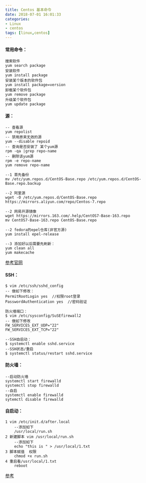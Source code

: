 ```yaml
---
title: Centos 基本命令
date: 2018-07-01 16:01:33
categories: 
- Linux 
- centos
tags: [linux,centos]
---
```


<meta name="referrer" content="no-referrer" />


#### 常用命令：
	搜索软件
	yum search package
	安装软件
	yum install package
	安装某个版本的软件包
	yum install package=version
	卸载某个软件包
	yum remove package
	升级某个软件包
	yum update package

#### 源：

	-- 查看源
	yum repolist
	-- 禁用原来无效的源
	yum --disable repoid
	-- 查询是否安装了 某个yum源
	rpm -qa |grep repo-name  
	-- 删除该yum源
	rpm -e repo-name
	yum remove repo-name
	
	--1 首先备份
	mv /etc/yum.repos.d/CentOS-Base.repo /etc/yum.repos.d/CentOS-Base.repo.backup
	
	--2 阿里源
	wget -O /etc/yum.repos.d/CentOS-Base.repo https://mirrors.aliyun.com/repo/Centos-7.repo
	
	--2 网易开源镜像
	wget https://mirrors.163.com/.help/CentOS7-Base-163.repo
	mv CentOS7-Base-163.repo CentOS-Base.repo
	
	--2 fedora的epel仓库(非官方源)
	yum install epel-release
	
	--3 添加好以后需要先刷新：
	yum clean all
	yum makecache

[参考官网](https://zh.opensuse.org/%E8%BD%AF%E4%BB%B6%E6%BA%90%E9%95%9C%E5%83%8F%E7%AB%99%E7%82%B9#.E5.AE.98.E6.96.B9.E9.95.9C.E5.83.8F.E7.AB.99.E7.82.B9.E5.88.97.E8.A1.A8)

#### SSH：

	$ vim /etc/ssh/sshd_config
	-- 做如下修改：
	PermitRootLogin yes  //权限root登录
	PasswordAuthentication yes  //密码验证
	
	防火墙端口：
	$ vim /etc/sysconfig/SuSEfirewall2
	-- 做如下修改
	FW_SERVICES_EXT_UDP="22"
	FW_SERVICES_EXT_TCP="22"
	
	--SSH自启动：
	$ systemctl enable sshd.service
	--SSH状态/重启
	$ systemctl status/restart sshd.service


#### 防火墙：
    --启动防火墙
    systemctl start firewalld 
    systemctl stop firewalld
    --自启
    systemctl enable firewalld
    sytemctl disable firewalld

#### 自启动：
	1 vim /etc/init.d/after.local
		--添加如下
		/usr/local/run.sh
	2 新建脚本 vim /usr/local/run.sh
		--添加如下
		echo "this is " > /usr/local/1.txt
	3 脚本赋值	权限
		chmod +x run.sh
	4 重启看/usr/local/1.txt
		reboot
[参考](https://blog.csdn.net/rokii/article/details/6316443)

